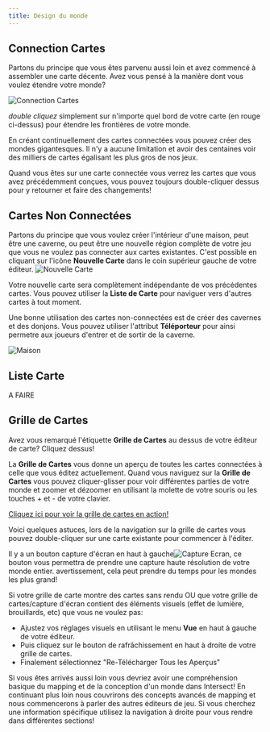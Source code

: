 ```yaml
---
title: Design du monde
---
```



## Connection Cartes
Partons du principe que vous êtes parvenu aussi loin et avez commencé  à assembler une carte décente. Avez vous pensé à la manière dont vous voulez étendre votre monde?

![Connection Cartes](https://www.ascensiongamedev.com/resources/filehost/aee57f600d5c0dd5042bf3025cefd904.png)

*double cliquez* simplement sur n'importe quel bord de votre carte (en rouge ci-dessus) pour étendre les frontières de votre monde. <a href="http://www.ascensiongamedev.com/resources/filehost/478961f66760c103ee02761fd8de9ac3.gif" data-lity><i class="fa fa-play-circle"></i></a>

En créant continuellement des cartes connectées vous pouvez créer des mondes gigantesques. Il n'y a aucune limitation et avoir des centaines voir des milliers de cartes égalisant les plus gros de nos jeux.

Quand vous êtes sur une carte connectée vous verrez les cartes que vous avez précédemment conçues, vous pouvez toujours double-cliquer dessus pour y retourner et faire des changements!


## Cartes Non Connectées
Partons du principe que vous voulez créer l'intérieur d'une maison, peut être une caverne, ou peut être une nouvelle région complète de votre jeu que vous ne voulez pas connecter aux cartes existantes. C'est possible en cliquant sur l'icône **Nouvelle Carte** dans le coin supérieur gauche de votre éditeur. ![Nouvelle Carte](https://www.ascensiongamedev.com/resources/filehost/d01941dfd69bdff6add5e41863390be0.png)

Votre nouvelle carte sera complètement indépendante de vos précédentes cartes. Vous pouvez utiliser la **Liste de Carte** pour naviguer vers d'autres cartes à tout moment.

Une bonne utilisation des cartes non-connectées est de créer des cavernes et des donjons. Vous pouvez utiliser l'attribut **Téléporteur** pour ainsi permetre aux joueurs d'entrer et de sortir de la caverne. <a href="http://www.ascensiongamedev.com/resources/filehost/e52c6a2233c8717d426f1d04125300b6.png" data-lity><i class="fa fa-play-circle"></i></a>

![Maison](https://www.ascensiongamedev.com/resources/filehost/94d22810779f3ab67fe800db7cfbf626.png)


## Liste Carte
A FAIRE


## Grille de Cartes
Avez vous remarqué l'étiquette **Grille de Cartes** au dessus de votre éditeur de carte? Cliquez dessus!

La **Grille de Cartes** vous donne un aperçu de toutes les cartes connectées à celle que vous éditez actuellement. Quand vous naviguez sur la **Grille de Cartes** vous pouvez cliquer-glisser pour voir différentes parties de votre monde et zoomer et dézoomer en utilisant la molette de votre souris ou les touches + et - de votre clavier.

<a href="https://youtu.be/FqSK-QV2jRU" data-lity>Cliquez ici pour voir la grille de cartes en action! <i class="fa fa-play-circle"></i></a>

Voici quelques astuces, lors de la navigation sur la grille de cartes vous pouvez double-cliquer sur une carte existante pour commencer à l'éditer.

Il y a un bouton capture d'écran en haut à gauche![Capture Ecran](https://www.ascensiongamedev.com/resources/filehost/93dff71784b1de7a15f9fb548c692259.png), ce bouton vous permettra de prendre une capture haute résolution de votre monde entier. avertissement, cela peut prendre du temps pour les mondes les plus grand!

Si votre grille de carte montre des cartes sans rendu OU que votre grille de cartes/capture d'écran contient des éléments visuels (effet de lumière, brouillards, etc) que vous ne voulez pas:
- Ajustez vos réglages visuels en utilisant le menu **Vue** en haut à gauche de votre éditeur.
- Puis cliquez sur le bouton de rafrâchissement en haut à droite de votre grille de cartes.
- Finalement sélectionnez "Re-Télécharger Tous les Aperçus"

Si vous êtes arrivés aussi loin vous devriez avoir une compréhension basique du mapping et de la conception d'un monde dans Intersect! En continuant plus loin nous couvrirons des concepts avancés de mapping et nous commencerons à parler des autres éditeurs de jeu. Si vous cherchez une information spécifique utilisez la navigation à droite pour vous rendre dans différentes sections!
